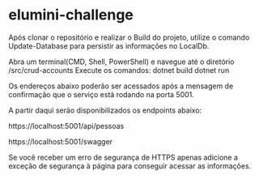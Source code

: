 # elumini-challenge

Após clonar o repositório e realizar o Build do projeto, utilize o comando Update-Database para persistir as informações no LocalDb.

Abra um terminal(CMD, Shell, PowerShell) e navegue até o diretório /src/crud-accounts
Execute os comandos: 
dotnet build
dotnet run

Os endereços abaixo poderão ser acessados após a mensagem de confirmação que o serviço está rodando na porta 5001.

A partir daqui serão disponibilizados os endpoints abaixo:

https://localhost:5001/api/pessoas 

https://localhost:5001/swagger

Se você receber um erro de segurança de HTTPS apenas adicione a exceção de segurança à página para conseguir acessar as informações. 

